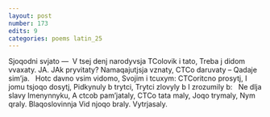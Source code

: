 ```yaml
---
layout: post
number: 173
edits: 9
categories: poems latin_25
---
```


Sjoqodni svjato — 
V tsej denj narodyvsja
TColovik i tato,
Treba j didom vvaxaty.
JA.
JAk pryvitaty?
Namaqajutjsja vznaty,
CTCo daruvaty – 
Qadaje simʼja.
 
Hotc davno vsim vidomo,
Svojim i tcuxym:
CTCoritcno prosytj,
I jomu tsjoqo dosytj,
Pidkynuly b trytci,
Trytci zlovyly b
I zrozumily b:
 
Ne dlja slavy 
Imenynnyku,
A ctcob pamʼjataly,
CTCo tata maly,
Joqo trymaly,
Nym qraly.
Blaqoslovinnja
Vid njoqo braly.
Vytrjasaly.
